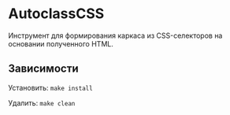 # AutoclassCSS

Инструмент для формирования каркаса из CSS-селекторов на основании полученного HTML.

## Зависимости

Установить: `make install`

Удалить: `make clean`